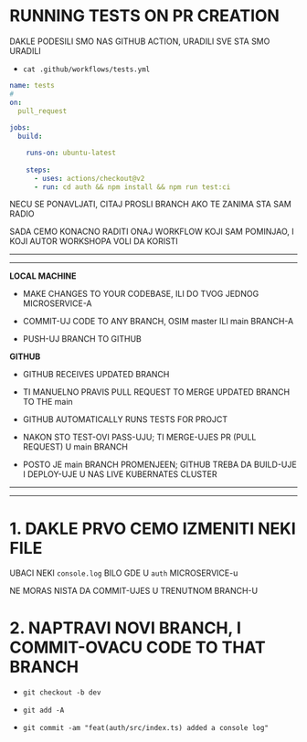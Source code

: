 # RUNNING TESTS ON PR CREATION

DAKLE PODESILI SMO NAS GITHUB ACTION, URADILI SVE STA SMO URADILI

- `cat .github/workflows/tests.yml`

```yml
name: tests
# 
on:
  pull_request
  
jobs:
  build:

    runs-on: ubuntu-latest
    
    steps:
      - uses: actions/checkout@v2
      - run: cd auth && npm install && npm run test:ci

```

NECU SE PONAVLJATI, CITAJ PROSLI BRANCH AKO TE ZANIMA STA SAM RADIO

SADA CEMO KONACNO RADITI ONAJ WORKFLOW KOJI SAM POMINJAO, I KOJI AUTOR WORKSHOPA VOLI DA KORISTI

***
***

**LOCAL MACHINE**

- MAKE CHANGES TO YOUR CODEBASE, ILI DO TVOG JEDNOG MICROSERVICE-A

- COMMIT-UJ CODE TO ANY BRANCH, OSIM master ILI main BRANCH-A

- PUSH-UJ BRANCH TO GITHUB

**GITHUB**

- GITHUB RECEIVES UPDATED BRANCH

- TI MANUELNO PRAVIS PULL REQUEST TO MERGE UPDATED BRANCH TO THE main

- GITHUB AUTOMATICALLY RUNS TESTS FOR PROJCT

- NAKON STO TEST-OVI PASS-UJU; TI MERGE-UJES PR (PULL REQUEST) U main BRANCH

- POSTO JE main BRANCH PROMENJEEN; GITHUB TREBA DA BUILD-UJE I DEPLOY-UJE U NAS LIVE KUBERNATES CLUSTER

***
***

# 1. DAKLE PRVO CEMO IZMENITI NEKI FILE

UBACI NEKI `console.log` BILO GDE U `auth` MICROSERVICE-u

NE MORAS NISTA DA COMMIT-UJES U TRENUTNOM BRANCH-U

# 2. NAPTRAVI NOVI BRANCH, I COMMIT-OVACU CODE TO THAT BRANCH

- `git checkout -b dev`

- `git add -A`

- `git commit -am "feat(auth/src/index.ts) added a console log"`

